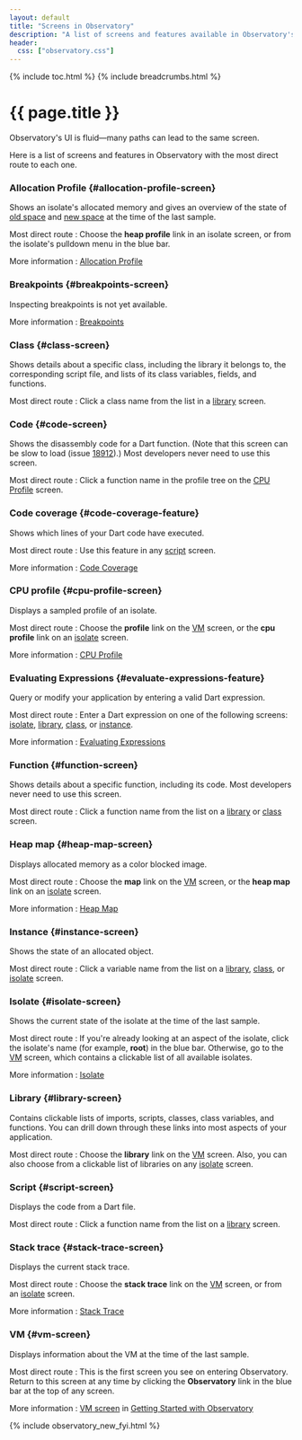 ```yaml
---
layout: default
title: "Screens in Observatory"
description: "A list of screens and features available in Observatory's UI."
header:
  css: ["observatory.css"]
---
```


{% include toc.html %}
{% include breadcrumbs.html %}

# {{ page.title }}

Observatory's UI is fluid&mdash;many paths can lead to the same screen.

Here is a list of screens and features in Observatory with the most direct
route to each one.

### Allocation Profile {#allocation-profile-screen}

Shows an isolate's allocated memory and gives an overview
of the state of [old space](glossary.html#old-space)
and [new space](glossary.html#new-space) at the time of the last sample.

Most direct route
: Choose the **heap profile** link in an isolate screen, or from the
  isolate's pulldown menu in the blue bar.

More information
: [Allocation Profile](allocation-profile.html)

### Breakpoints {#breakpoints-screen}

Inspecting breakpoints is not yet available.

More information
: [Breakpoints](breakpoints.html)

### Class {#class-screen}

Shows details about a specific class, including the library it belongs
to, the corresponding script file, and lists of its class variables,
fields, and functions.

Most direct route
: Click a class name from the list in a [library](#library-screen) screen.

### Code {#code-screen}

Shows the disassembly code for a Dart function.
(Note that this screen can be slow to load
(issue [18912](https://code.google.com/p/dart/issues/detail?id=18912)).)
Most developers never need to use this screen.

Most direct route
: Click a function name in the profile tree on
  the [CPU Profile](cpu-profile.html) screen.

### Code coverage {#code-coverage-feature}

Shows which lines of your Dart code have executed.

Most direct route
: Use this feature in any [script](#script-screen) screen.

More information
: [Code Coverage](code-coverage.html)

### CPU profile {#cpu-profile-screen}

Displays a sampled profile of an isolate.

Most direct route
: Choose the **profile** link on the [VM](#vm-screen) screen,
  or the **cpu profile** link on an [isolate](#isolate-screen) screen.

More information
: [CPU Profile](cpu-profile.html)

### Evaluating Expressions {#evaluate-expressions-feature}

Query or modify your application by entering a valid Dart expression.

Most direct route
: Enter a Dart expression on one of the following screens:
  [isolate](#isolate-screen), [library](#library-screen),
  [class](#class-screen), or [instance](#instance-screen).

More information
: [Evaluating Expressions](evaluate.html)

### Function {#function-screen}

Shows details about a specific function, including its code.
Most developers never need to use this screen.

Most direct route
: Click a function name from the list on a
  [library](#library-screen) or [class](#class-screen) screen.

### Heap map {#heap-map-screen}

Displays allocated memory as a color blocked image.

Most direct route
: Choose the **map** link on the [VM](#vm-screen) screen, or the
  **heap map** link on an [isolate](#isolate-screen) screen.

More information
: [Heap Map](heap-map.html)

### Instance {#instance-screen}

Shows the state of an allocated object.

Most direct route
: Click a variable name from the list on a [library](#library-screen),
  [class](#class-screen), or [isolate](#isolate-screen) screen.
  

### Isolate {#isolate-screen}

Shows the current state of the isolate at the time of the last sample.

Most direct route
: If you're already looking at an aspect of the isolate, click the
  isolate's name (for example, **root**) in the blue bar.
  Otherwise, go to the [VM](#vm-screen) screen, which contains a 
  clickable list of all available isolates.

More information
: [Isolate](isolate.html)

### Library {#library-screen}

Contains clickable lists of imports, scripts, classes,
class variables, and functions. You can drill down through these links
into most aspects of your application.

Most direct route
: Choose the **library** link on the [VM](#vm-screen) screen.
  Also, you can also choose from a clickable list of libraries
  on any [isolate](#isolate-screen) screen.

### Script {#script-screen}

Displays the code from a Dart file.

Most direct route
: Click a function name from the list on a [library](#library-screen) screen.

### Stack trace {#stack-trace-screen}

Displays the current stack trace.

Most direct route
: Choose the **stack trace** link on the [VM](#vm-screen) screen,
  or from an [isolate](#isolate-screen) screen.

More information
: [Stack Trace](stack-trace.html)

### VM {#vm-screen}

Displays information about the VM at the time of the last sample.

Most direct route
: This is the first screen you see on entering Observatory.
  Return to this screen at any time by clicking the **Observatory**
  link in the blue bar at the top of any screen.

More information
: [VM screen](get-started.html#vm-screen) in
  [Getting Started with Observatory](get-started.html)

{% include observatory_new_fyi.html %}

